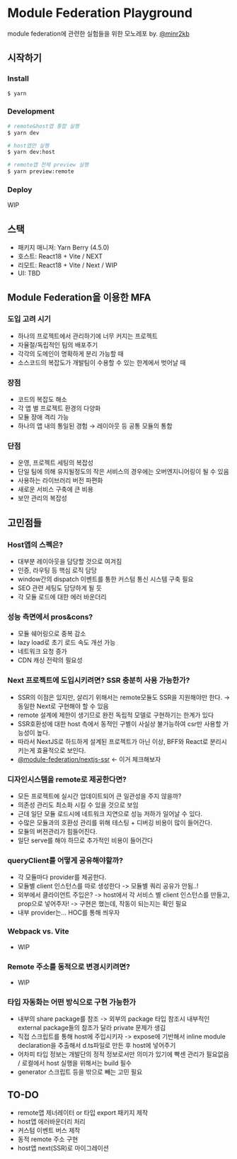 # Module Federation Playground

module federation에 관련한 실험들을 위한 모노레포 by. [@minr2kb](https://github.com/minr2kb)

## 시작하기

### Install

```bash
$ yarn
```

### Development

```bash
# remote&host앱 통합 실행
$ yarn dev

# host앱만 실행
$ yarn dev:host

# remote앱 전체 preview 실행
$ yarn preview:remote
```

### Deploy

WIP

## 스택

- 패키지 매니져: Yarn Berry (4.5.0)
- 호스트: React18 + Vite / NEXT
- 리모트: React18 + Vite / Next / WIP
- UI: TBD

## Module Federation을 이용한 MFA

### 도입 고려 시기

- 하나의 프로젝트에서 관리하기에 너무 커지는 프로젝트
- 자율절/독립적인 팀의 배포주기
- 각각의 도메인이 명확하게 분리 가능할 때
- 소스코드의 복잡도가 개발팀이 수용할 수 있는 한계에서 벗어날 때

### 장점

- 코드의 복잡도 해소
- 각 앱 별 프로젝트 환경의 다양화
- 모듈 장애 격리 가능
- 하나의 앱 내의 통일된 경험 → 레이아웃 등 공통 모듈의 통합

### 단점

- 운영, 프로젝트 세팅의 복잡성
- 단일 팀에 의해 유지될정도의 작은 서비스의 경우에는 오버엔지니어링이 될 수 있음
- 사용하는 라이브러리 버전 파편화
- 새로운 서비스 구축에 큰 비용
- 보안 관리의 복잡성

## 고민점들

### Host앱의 스펙은?

- 대부분 레이아웃을 담당할 것으로 여겨짐
- 인증, 라우팅 등 핵심 로직 담당
- window간의 dispatch 이벤트를 통한 커스텀 통신 시스템 구축 필요
- SEO 관련 세팅도 담당하게 될 듯
- 각 모듈 로드에 대한 에러 바운더리

### 성능 측면에서 pros&cons?

- 모듈 쉐어링으로 중복 감소
- lazy load로 초기 로드 속도 개선 가능
- 네트워크 요청 증가
- CDN 캐싱 전략의 필요성

### Next 프로젝트에 도입시키려면? SSR 충분히 사용 가능한가?

- SSR의 이점은 있지만, 살리기 위해서는 remote모듈도 SSR을 지원해야만 한다. → 동일한 Next로 구현해야 할 수 있음
- remote 설계에 제한이 생기므로 완전 독립적 모델로 구현하기는 한계가 있다
- SSR호환성에 대한 host 측에서 동적인 구별이 사실상 불가능하여 csr만 사용할 가능성이 높다.
- 따라서 NextJS로 하드하게 설계된 프로젝트가 아닌 이상, BFF와 React로 분리시키는게 효율적으로 보인다.
- [@module-federation/nextjs-ssr](https://github.com/module-federation/module-federation-examples/tree/master/nextjs-ssr) ← 이거 체크해보자

### 디자인시스템을 remote로 제공한다면?

- 모든 프로젝트에 실시간 업데이트되어 큰 일관성을 주지 않을까?
- 의존성 관리도 최소화 시킬 수 있을 것으로 보임
- 근데 일단 모듈 로드시에 네트워크 지연으로 성능 저하가 일어날 수 있다.
- 수많은 모듈과의 호환성 관리를 위해 테스팅 + 디버깅 비용이 많이 들어간다.
- 모듈의 버젼관리가 힘들어진다.
- 일단 serve를 해야 하므로 추가적인 비용이 들어간다

### queryClient를 어떻게 공유해야할까?

- 각 모듈마다 provider를 제공한다.
- 모듈별 client 인스턴스를 따로 생성한다 -> 모듈별 쿼리 공유가 안됨..!
- 외부에서 클라이언트 주입은? -> host에서 각 서비스 별 client 인스턴스를 만들고, prop으로 넣어주자! -> 구현은 했는데, 작동이 되는지는 확인 필요
- 내부 provider는... HOC를 통해 씌우자

### Webpack vs. Vite

- WIP

### Remote 주소를 동적으로 변경시키려면?

- WIP

### 타입 자동화는 어떤 방식으로 구현 가능한가

- 내부의 share package를 참조 -> 외부의 package 타입 참조시 내부적인 external package들의 참조가 달라 private 문제가 생김
- 직접 스크립트를 통해 host에 주입시키자 -> expose에 기반해서 inline module declaration을 추출해서 d.ts파일로 만든 후 host에 넣어주기
- 어차피 타입 정보는 개발단의 정적 정보로서만 의미가 있기에 빡센 관리가 필요없음 / 로컬에서 host 실행을 위해서는 build 필수
- generator 스크립트 등을 밖으로 빼는 고민 필요

## TO-DO

- remote앱 제너레이터 or 타입 export 패키지 제작
- host앱 에러바운더리 처리
- 커스텀 이벤트 버스 제작
- 동적 remote 주소 구현
- host앱 next(SSR)로 마이그레이션
